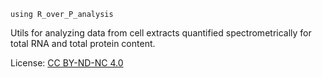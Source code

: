 `using R_over_P_analysis`

Utils for analyzing data from cell extracts quantified spectrometrically for total RNA and total protein content.

License: [CC BY-ND-NC 4.0](https://creativecommons.org/licenses/by-nc-nd/4.0/)
